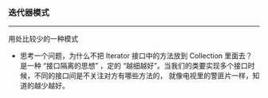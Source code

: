 ### 迭代器模式
---
用处比较少的一种模式

- 思考一个问题，为什么不把 Iterator 接口中的方法放到 Collection 里面去？
是一种 “接口隔离的思想” ，定的 “越细越好”。当我们的类要实现多个接口时候，不同的接口间是不关注对方有哪些方法的，
就像电视里的警匪片一样，知道的越少越好。